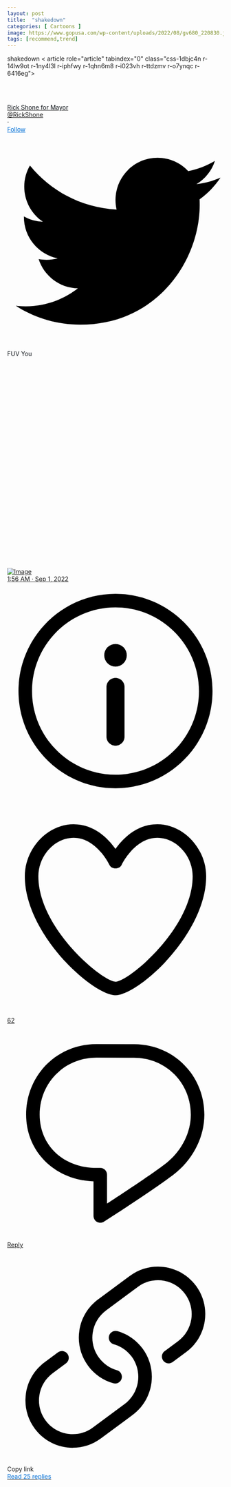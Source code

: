 ```yaml
---
layout: post
title:  "shakedown"
categories: [ Cartoons ]
image: https://www.gopusa.com/wp-content/uploads/2022/08/gv680_220830.jpg
tags: [recommend,trend]
---
```

shakedown
< article role="article" tabindex="0" class="css-1dbjc4n r-14lw9ot r-1ny4l3l r-iphfwy r-1qhn6m8 r-i023vh r-ttdzmv r-o7ynqc r-6416eg"><a href="https://twitter.com/RickShone/status/1565035796583030787?ref_src=twsrc%5Etfw%7Ctwcamp%5Etweetembed%7Ctwterm%5E1565035796583030787%7Ctwgr%5Ee55ac88f20e78278354e26197aaf0ac95ac2fa23%7Ctwcon%5Es1_&amp;ref_url=https%3A%2F%2Fblog.trumptribune.com%2Fklein-shone-winnipeg-mayoral-roundup%2F" rel="noopener noreferrer nofollow" target="_blank" aria-label="Visit this Tweet on Twitter" role="link" class="css-4rbku5 css-18t94o4 css-1dbjc4n r-1loqt21"></a><div class="css-1dbjc4n r-18u37iz r-kzbkwu"><div class="css-1dbjc4n r-1ny4l3l"><div class="css-1dbjc4n r-1adg3ll r-bztko3" data-testid="UserAvatar-Container-RickShone" style="height: 48px; width: 48px;"><div class="r-1adg3ll r-13qz1uu" style="padding-bottom: 100%;"></div><div class="r-1p0dtai r-1pi2tsx r-1d2f490 r-u8s1d r-ipm5af r-13qz1uu"><div class="css-1dbjc4n r-1adg3ll r-1pi2tsx r-1wyvozj r-bztko3 r-u8s1d r-1v2oles r-desppf r-13qz1uu"><div class="r-1adg3ll r-13qz1uu" style="padding-bottom: 100%;"></div><div class="r-1p0dtai r-1pi2tsx r-1d2f490 r-u8s1d r-ipm5af r-13qz1uu"><div class="css-1dbjc4n r-sdzlij r-ggadg3 r-1udh08x r-u8s1d r-8jfcpp" style="height: calc(100% - -4px); width: calc(100% - -4px);"><a href="https://twitter.com/RickShone?ref_src=twsrc%5Etfw%7Ctwcamp%5Etweetembed%7Ctwterm%5E1565035796583030787%7Ctwgr%5Ee55ac88f20e78278354e26197aaf0ac95ac2fa23%7Ctwcon%5Es1_&amp;ref_url=https%3A%2F%2Fblog.trumptribune.com%2Fklein-shone-winnipeg-mayoral-roundup%2F" rel="noopener noreferrer nofollow" target="_blank" aria-hidden="true" role="link" tabindex="-1" class="css-4rbku5 css-18t94o4 css-1dbjc4n r-1loqt21 r-1pi2tsx r-1ny4l3l r-o7ynqc r-6416eg r-13qz1uu" style="background-color: rgba(0, 0, 0, 0);"><div class="css-1dbjc4n r-sdzlij r-1wyvozj r-1udh08x r-633pao r-u8s1d r-1v2oles r-desppf" style="height: calc(100% - 4px); width: calc(100% - 4px);"><div class="css-1dbjc4n r-1pi2tsx r-13qz1uu" style="background-color: rgba(0, 0, 0, 0);"></div></div><div class="css-1dbjc4n r-sdzlij r-1wyvozj r-1udh08x r-633pao r-u8s1d r-1v2oles r-desppf" style="height: calc(100% - 4px); width: calc(100% - 4px);"><div class="css-1dbjc4n r-14lw9ot r-1pi2tsx r-13qz1uu"></div></div><div class="css-1dbjc4n r-14lw9ot r-sdzlij r-1wyvozj r-1udh08x r-633pao r-u8s1d r-1v2oles r-desppf" style="height: calc(100% - 4px); width: calc(100% - 4px);"><div class="css-1dbjc4n r-1adg3ll r-1udh08x" style=""><div class="r-1adg3ll r-13qz1uu" style="padding-bottom: 100%;"></div><div class="r-1p0dtai r-1pi2tsx r-1d2f490 r-u8s1d r-ipm5af r-13qz1uu"><div aria-label="" class="css-1dbjc4n r-1p0dtai r-1mlwlqe r-1d2f490 r-1udh08x r-u8s1d r-zchlnj r-ipm5af r-417010" style=""><div class="css-1dbjc4n r-1niwhzg r-vvn4in r-u6sd8q r-4gszlv r-1p0dtai r-1pi2tsx r-1d2f490 r-u8s1d r-zchlnj r-ipm5af r-13qz1uu r-1wyyakw" style="background-image: url(&quot;https://pbs.twimg.com/profile_images/1555391140752347136/cVfNkpmN_normal.jpg&quot;);"></div><img alt="" draggable="true" src="https://pbs.twimg.com/profile_images/1555391140752347136/cVfNkpmN_normal.jpg" class="css-9pa8cd"></div></div></div></div><div class="css-1dbjc4n r-sdzlij r-1wyvozj r-1udh08x r-u8s1d r-1v2oles r-desppf" style="height: calc(100% - 4px); width: calc(100% - 4px);"><div class="css-1dbjc4n r-12181gd r-1pi2tsx r-1ny4l3l r-o7ynqc r-6416eg r-13qz1uu"></div></div></a></div></div></div></div></div></div><div class="css-1dbjc4n r-eqz5dr r-1777fci r-4amgru r-1kh6xel"><div class="css-1dbjc4n r-1ny4l3l"><div class="css-1dbjc4n r-1wbh5a2 r-dnmrzs r-1ny4l3l"><div class="css-1dbjc4n r-1wbh5a2 r-dnmrzs r-1ny4l3l"><a href="https://twitter.com/RickShone?ref_src=twsrc%5Etfw%7Ctwcamp%5Etweetembed%7Ctwterm%5E1565035796583030787%7Ctwgr%5Ee55ac88f20e78278354e26197aaf0ac95ac2fa23%7Ctwcon%5Es1_&amp;ref_url=https%3A%2F%2Fblog.trumptribune.com%2Fklein-shone-winnipeg-mayoral-roundup%2F" rel="noopener noreferrer nofollow" target="_blank" role="link" class="css-4rbku5 css-18t94o4 css-1dbjc4n r-1loqt21 r-1wbh5a2 r-dnmrzs r-1ny4l3l"><div class="css-1dbjc4n r-1awozwy r-18u37iz r-dnmrzs"><div dir="auto" class="css-901oao r-1awozwy r-6koalj r-1qd0xha r-a023e6 r-b88u0q r-rjixqe r-bcqeeo r-1udh08x r-3s2u2q r-qvutc0" style="color: rgb(15, 20, 25);"><span class="css-901oao css-16my406 css-bfa6kz r-poiln3 r-bcqeeo r-qvutc0"><span class="css-901oao css-16my406 r-poiln3 r-bcqeeo r-qvutc0">Rick Shone for Mayor</span></span></div><div dir="auto" class="css-901oao r-xoduu5 r-18u37iz r-1q142lx r-1qd0xha r-a023e6 r-16dba41 r-rjixqe r-bcqeeo r-qvutc0" style="color: rgb(15, 20, 25);"></div></div></a><div class="css-1dbjc4n r-1awozwy r-18u37iz r-1wbh5a2"><a href="https://twitter.com/RickShone?ref_src=twsrc%5Etfw%7Ctwcamp%5Etweetembed%7Ctwterm%5E1565035796583030787%7Ctwgr%5Ee55ac88f20e78278354e26197aaf0ac95ac2fa23%7Ctwcon%5Es1_&amp;ref_url=https%3A%2F%2Fblog.trumptribune.com%2Fklein-shone-winnipeg-mayoral-roundup%2F" rel="noopener noreferrer nofollow" target="_blank" role="link" tabindex="-1" class="css-4rbku5 css-18t94o4 css-1dbjc4n r-1loqt21 r-1wbh5a2 r-dnmrzs r-1ny4l3l"><div class="css-1dbjc4n"><div dir="ltr" class="css-901oao css-bfa6kz r-14j79pv r-18u37iz r-1qd0xha r-a023e6 r-16dba41 r-rjixqe r-bcqeeo r-qvutc0" style=""><span class="css-901oao css-16my406 r-poiln3 r-bcqeeo r-qvutc0">@RickShone</span></div></div></a><div class="css-1dbjc4n r-18u37iz r-1q142lx"><div dir="auto" aria-hidden="true" class="css-901oao r-14j79pv r-1q142lx r-1qd0xha r-a023e6 r-16dba41 r-rjixqe r-bcqeeo r-s1qlax r-qvutc0" style=""><span class="css-901oao css-16my406 r-poiln3 r-bcqeeo r-qvutc0">·</span></div><a href="https://twitter.com/intent/follow?ref_src=twsrc%5Etfw%7Ctwcamp%5Etweetembed%7Ctwterm%5E1565035796583030787%7Ctwgr%5Ee55ac88f20e78278354e26197aaf0ac95ac2fa23%7Ctwcon%5Es1_&amp;ref_url=https%3A%2F%2Fblog.trumptribune.com%2Fklein-shone-winnipeg-mayoral-roundup%2F&amp;screen_name=RickShone" dir="auto" rel="noopener noreferrer nofollow" target="_blank" role="link" class="css-4rbku5 css-18t94o4 css-901oao r-1loqt21 r-1qd0xha r-a023e6 r-b88u0q r-rjixqe r-bcqeeo r-qvutc0" style="color: rgb(0, 111, 214);"><span class="css-901oao css-16my406 r-poiln3 r-bcqeeo r-qvutc0">Follow</span></a></div></div></div></div></div></div><a href="https://twitter.com/RickShone/status/1565035796583030787?ref_src=twsrc%5Etfw%7Ctwcamp%5Etweetembed%7Ctwterm%5E1565035796583030787%7Ctwgr%5Ee55ac88f20e78278354e26197aaf0ac95ac2fa23%7Ctwcon%5Es1_&amp;ref_url=https%3A%2F%2Fblog.trumptribune.com%2Fklein-shone-winnipeg-mayoral-roundup%2F" rel="noopener noreferrer nofollow" target="_blank" aria-label="View on Twitter" role="link" class="css-4rbku5 css-18t94o4 css-1dbjc4n r-sdzlij r-1loqt21 r-1jj8364 r-1ny4l3l r-o7ynqc r-6416eg"><svg viewBox="0 0 24 24" aria-hidden="true" class="r-1cvl2hr r-4qtqp9 r-yyyyoo r-6zzn7w r-19fsva8 r-dnmrzs r-bnwqim r-1plcrui r-lrvibr r-q1j0wu"><g><path d="M23.643 4.937c-.835.37-1.732.62-2.675.733.962-.576 1.7-1.49 2.048-2.578-.9.534-1.897.922-2.958 1.13-.85-.904-2.06-1.47-3.4-1.47-2.572 0-4.658 2.086-4.658 4.66 0 .364.042.718.12 1.06-3.873-.195-7.304-2.05-9.602-4.868-.4.69-.63 1.49-.63 2.342 0 1.616.823 3.043 2.072 3.878-.764-.025-1.482-.234-2.11-.583v.06c0 2.257 1.605 4.14 3.737 4.568-.392.106-.803.162-1.227.162-.3 0-.593-.028-.877-.082.593 1.85 2.313 3.198 4.352 3.234-1.595 1.25-3.604 1.995-5.786 1.995-.376 0-.747-.022-1.112-.065 2.062 1.323 4.51 2.093 7.14 2.093 8.57 0 13.255-7.098 13.255-13.254 0-.2-.005-.402-.014-.602.91-.658 1.7-1.477 2.323-2.41z"></path></g></svg></a></div><div class="css-1dbjc4n"><div lang="en" dir="auto" class="css-901oao r-1dqbpge r-1qd0xha r-adyw6z r-16dba41 r-135wba7 r-bcqeeo r-bnwqim r-qvutc0" data-testid="tweetText" style="color: rgb(15, 20, 25);"><span class="css-901oao css-16my406 r-poiln3 r-bcqeeo r-qvutc0">FUV You</span></div></div><div class="css-1dbjc4n r-1ets6dv r-1q9bdsx r-1phboty r-rs99b7 r-1s2bzr4 r-1udh08x"><div class="css-1dbjc4n"><a href="https://twitter.com/RickShone/status/1565035796583030787/photo/1?ref_src=twsrc%5Etfw%7Ctwcamp%5Etweetembed%7Ctwterm%5E1565035796583030787%7Ctwgr%5Ee55ac88f20e78278354e26197aaf0ac95ac2fa23%7Ctwcon%5Es1_&amp;ref_url=https%3A%2F%2Fblog.trumptribune.com%2Fklein-shone-winnipeg-mayoral-roundup%2F" rel="noopener noreferrer nofollow" target="_blank" role="link" class="css-4rbku5 css-18t94o4 css-1dbjc4n r-1loqt21 r-1pi2tsx r-1ny4l3l"><div class="css-1dbjc4n r-1adg3ll r-1udh08x" style=""><div class="r-1adg3ll r-13qz1uu" style="padding-bottom: 97.0046%;"></div><div class="r-1p0dtai r-1pi2tsx r-1d2f490 r-u8s1d r-ipm5af r-13qz1uu"><div aria-label="Image" class="css-1dbjc4n r-1p0dtai r-1mlwlqe r-1d2f490 r-1udh08x r-u8s1d r-zchlnj r-ipm5af r-417010" style="margin: 0px;"><div class="css-1dbjc4n r-1niwhzg r-vvn4in r-u6sd8q r-4gszlv r-1p0dtai r-1pi2tsx r-1d2f490 r-u8s1d r-zchlnj r-ipm5af r-13qz1uu r-1wyyakw" style="background-image: url(&quot;https://pbs.twimg.com/media/FbgfwjpakAA8tyx?format=jpg&amp;name=360x360&quot;);"></div><img alt="Image" draggable="true" src="https://pbs.twimg.com/media/FbgfwjpakAA8tyx?format=jpg&amp;name=360x360" class="css-9pa8cd"></div></div></div></a></div></div><div class="css-1dbjc4n r-1awozwy r-18u37iz r-1bymd8e"><div dir="auto" class="css-901oao css-bfa6kz r-1qd0xha r-a023e6 r-16dba41 r-rjixqe r-bcqeeo r-qvutc0" style="color: rgb(15, 20, 25);"><span class="css-901oao css-16my406 r-14j79pv r-poiln3 r-bcqeeo r-qvutc0" style=""><a href="https://twitter.com/RickShone/status/1565035796583030787?ref_src=twsrc%5Etfw%7Ctwcamp%5Etweetembed%7Ctwterm%5E1565035796583030787%7Ctwgr%5Ee55ac88f20e78278354e26197aaf0ac95ac2fa23%7Ctwcon%5Es1_&amp;ref_url=https%3A%2F%2Fblog.trumptribune.com%2Fklein-shone-winnipeg-mayoral-roundup%2F" rel="noopener noreferrer nofollow" target="_blank" role="link" class="css-4rbku5 css-18t94o4 css-901oao css-16my406 r-14j79pv r-1loqt21 r-poiln3 r-bcqeeo r-qvutc0" style=""><span class="css-901oao css-16my406 r-poiln3 r-bcqeeo r-qvutc0">1:56 AM · Sep 1, 2022</span></a></span></div><a href="https://help.twitter.com/en/twitter-for-websites-ads-info-and-privacy" rel="noopener noreferrer nofollow" target="_blank" aria-label="Twitter Ads info and privacy" role="link" class="css-4rbku5 css-18t94o4 css-1dbjc4n r-sdzlij r-1loqt21 r-mabqd8 r-1777fci r-1jj8364 r-2eo2mk r-1ny4l3l r-o7ynqc r-6416eg r-1yvhtrz"><svg viewBox="0 0 24 24" aria-hidden="true" class="r-14j79pv r-4qtqp9 r-yyyyoo r-1xvli5t r-dnmrzs r-bnwqim r-1plcrui r-lrvibr"><g><path d="M12 18.042c-.553 0-1-.447-1-1v-5.5c0-.553.447-1 1-1s1 .447 1 1v5.5c0 .553-.447 1-1 1z"></path><circle cx="12" cy="8.042" r="1.25"></circle><path d="M12 22.75C6.072 22.75 1.25 17.928 1.25 12S6.072 1.25 12 1.25 22.75 6.072 22.75 12 17.928 22.75 12 22.75zm0-20C6.9 2.75 2.75 6.9 2.75 12S6.9 21.25 12 21.25s9.25-4.15 9.25-9.25S17.1 2.75 12 2.75z"></path></g></svg></a></div><div class="css-1dbjc4n r-1niwhzg r-1yadl64 r-109y4c4 r-1udh08x r-t60dpp r-u8s1d r-92ng3h"></div><div class="css-1dbjc4n r-1habvwh r-1ets6dv r-5kkj8d r-18u37iz r-14gqq1x r-1h8ys4a"><a href="https://twitter.com/intent/like?ref_src=twsrc%5Etfw%7Ctwcamp%5Etweetembed%7Ctwterm%5E1565035796583030787%7Ctwgr%5Ee55ac88f20e78278354e26197aaf0ac95ac2fa23%7Ctwcon%5Es1_&amp;ref_url=https%3A%2F%2Fblog.trumptribune.com%2Fklein-shone-winnipeg-mayoral-roundup%2F&amp;tweet_id=1565035796583030787" rel="noopener noreferrer nofollow" target="_blank" aria-label="Like. This Tweet has 62 likes" role="link" class="css-4rbku5 css-18t94o4 css-1dbjc4n r-1awozwy r-1loqt21 r-18u37iz r-1mf7evn r-1ny4l3l r-o7ynqc r-6416eg"><div class="css-1dbjc4n r-sdzlij r-mabqd8 r-1777fci r-cnkkqs r-1yvhtrz"><svg viewBox="0 0 24 24" aria-hidden="true" class="r-14j79pv r-4qtqp9 r-yyyyoo r-1xvli5t r-dnmrzs r-bnwqim r-1plcrui r-lrvibr"><g><path d="M12 21.638h-.014C9.403 21.59 1.95 14.856 1.95 8.478c0-3.064 2.525-5.754 5.403-5.754 2.29 0 3.83 1.58 4.646 2.73.814-1.148 2.354-2.73 4.645-2.73 2.88 0 5.404 2.69 5.404 5.755 0 6.376-7.454 13.11-10.037 13.157H12zM7.354 4.225c-2.08 0-3.903 1.988-3.903 4.255 0 5.74 7.034 11.596 8.55 11.658 1.518-.062 8.55-5.917 8.55-11.658 0-2.267-1.823-4.255-3.903-4.255-2.528 0-3.94 2.936-3.952 2.965-.23.562-1.156.562-1.387 0-.014-.03-1.425-2.965-3.954-2.965z"></path></g></svg></div><div dir="auto" class="css-901oao css-bfa6kz r-14j79pv r-1qd0xha r-a023e6 r-16dba41 r-rjixqe r-13hce6t r-bcqeeo r-qvutc0"><span class="css-901oao css-16my406 r-poiln3 r-bcqeeo r-qvutc0">62</span></div></a><a href="https://twitter.com/intent/tweet?ref_src=twsrc%5Etfw%7Ctwcamp%5Etweetembed%7Ctwterm%5E1565035796583030787%7Ctwgr%5Ee55ac88f20e78278354e26197aaf0ac95ac2fa23%7Ctwcon%5Es1_&amp;ref_url=https%3A%2F%2Fblog.trumptribune.com%2Fklein-shone-winnipeg-mayoral-roundup%2F&amp;in_reply_to=1565035796583030787" rel="noopener noreferrer nofollow" target="_blank" aria-label="Reply to this Tweet on Twitter" role="link" class="css-4rbku5 css-18t94o4 css-1dbjc4n r-1awozwy r-1loqt21 r-18u37iz r-1mf7evn r-1ny4l3l r-o7ynqc r-6416eg"><div class="css-1dbjc4n r-sdzlij r-mabqd8 r-1777fci r-1yvhtrz"><svg viewBox="0 0 24 24" aria-hidden="true" class="r-14j79pv r-4qtqp9 r-yyyyoo r-1xvli5t r-dnmrzs r-bnwqim r-1plcrui r-lrvibr"><g><path d="M14.046 2.242l-4.148-.01h-.002c-4.374 0-7.8 3.427-7.8 7.802 0 4.098 3.186 7.206 7.465 7.37v3.828c0 .108.044.286.12.403.142.225.384.347.632.347.138 0 .277-.038.402-.118.264-.168 6.473-4.14 8.088-5.506 1.902-1.61 3.04-3.97 3.043-6.312v-.017c-.006-4.367-3.43-7.787-7.8-7.788zm3.787 12.972c-1.134.96-4.862 3.405-6.772 4.643V16.67c0-.414-.335-.75-.75-.75h-.396c-3.66 0-6.318-2.476-6.318-5.886 0-3.534 2.768-6.302 6.3-6.302l4.147.01h.002c3.532 0 6.3 2.766 6.302 6.296-.003 1.91-.942 3.844-2.514 5.176z"></path></g></svg></div><div dir="auto" class="css-901oao css-bfa6kz r-14j79pv r-1qd0xha r-a023e6 r-16dba41 r-rjixqe r-13hce6t r-bcqeeo r-qvutc0"><span class="css-901oao css-16my406 r-poiln3 r-bcqeeo r-qvutc0">Reply</span></div></a><div role="button" tabindex="0" class="css-18t94o4 css-1dbjc4n r-1awozwy r-18u37iz r-1wbh5a2 r-1ny4l3l r-o7ynqc r-6416eg"><div class="css-1dbjc4n r-sdzlij r-mabqd8 r-1777fci r-cnkkqs r-1yvhtrz"><svg viewBox="0 0 24 24" aria-hidden="true" class="r-14j79pv r-4qtqp9 r-yyyyoo r-1xvli5t r-dnmrzs r-bnwqim r-1plcrui r-lrvibr"><g><path d="M11.96 14.945c-.067 0-.136-.01-.203-.027-1.13-.318-2.097-.986-2.795-1.932-.832-1.125-1.176-2.508-.968-3.893s.942-2.605 2.068-3.438l3.53-2.608c2.322-1.716 5.61-1.224 7.33 1.1.83 1.127 1.175 2.51.967 3.895s-.943 2.605-2.07 3.438l-1.48 1.094c-.333.246-.804.175-1.05-.158-.246-.334-.176-.804.158-1.05l1.48-1.095c.803-.592 1.327-1.463 1.476-2.45.148-.988-.098-1.975-.69-2.778-1.225-1.656-3.572-2.01-5.23-.784l-3.53 2.608c-.802.593-1.326 1.464-1.475 2.45-.15.99.097 1.975.69 2.778.498.675 1.187 1.15 1.992 1.377.4.114.633.528.52.928-.092.33-.394.547-.722.547z"></path><path d="M7.27 22.054c-1.61 0-3.197-.735-4.225-2.125-.832-1.127-1.176-2.51-.968-3.894s.943-2.605 2.07-3.438l1.478-1.094c.334-.245.805-.175 1.05.158s.177.804-.157 1.05l-1.48 1.095c-.803.593-1.326 1.464-1.475 2.45-.148.99.097 1.975.69 2.778 1.225 1.657 3.57 2.01 5.23.785l3.528-2.608c1.658-1.225 2.01-3.57.785-5.23-.498-.674-1.187-1.15-1.992-1.376-.4-.113-.633-.527-.52-.927.112-.4.528-.63.926-.522 1.13.318 2.096.986 2.794 1.932 1.717 2.324 1.224 5.612-1.1 7.33l-3.53 2.608c-.933.693-2.023 1.026-3.105 1.026z"></path></g></svg></div><div dir="auto" class="css-901oao css-bfa6kz r-14j79pv r-1qd0xha r-a023e6 r-16dba41 r-rjixqe r-13hce6t r-bcqeeo r-qvutc0"><span class="css-901oao css-16my406 r-poiln3 r-bcqeeo r-qvutc0">Copy link</span></div></div></div><div class="css-1dbjc4n r-kzbkwu r-1h8ys4a"><a href="https://twitter.com/RickShone/status/1565035796583030787?ref_src=twsrc%5Etfw%7Ctwcamp%5Etweetembed%7Ctwterm%5E1565035796583030787%7Ctwgr%5Ee55ac88f20e78278354e26197aaf0ac95ac2fa23%7Ctwcon%5Es1_&amp;ref_url=https%3A%2F%2Fblog.trumptribune.com%2Fklein-shone-winnipeg-mayoral-roundup%2F" rel="noopener noreferrer nofollow" target="_blank" role="link" class="css-4rbku5 css-18t94o4 css-1dbjc4n r-1niwhzg r-1ets6dv r-sdzlij r-1phboty r-rs99b7 r-1loqt21 r-15ysp7h r-4wgw6l r-1ny4l3l r-ymttw5 r-o7ynqc r-6416eg r-lrvibr"><div dir="auto" class="css-901oao r-1awozwy r-6koalj r-18u37iz r-16y2uox r-1qd0xha r-a023e6 r-b88u0q r-1777fci r-rjixqe r-bcqeeo r-q4m81j r-qvutc0" style="color: rgb(0, 111, 214);"><span class="css-901oao css-16my406 css-bfa6kz r-poiln3 r-1b43r93 r-1cwl3u0 r-bcqeeo r-qvutc0"><span class="css-901oao css-16my406 r-poiln3 r-bcqeeo r-qvutc0">Read 25 replies</span></span></div></a></div></article>
<script async src="https://platform.twitter.com/widgets.js" charset="utf-8"></script>
<!--stackedit_data:
eyJoaXN0b3J5IjpbLTMyMzIwNTcxOSwtOTkxNDgzOTQ5LDE2Mz
YzODM2MTZdfQ==
-->